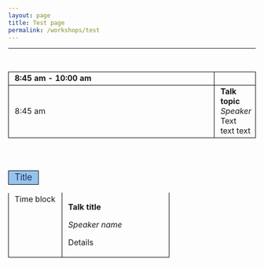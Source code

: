 ```yaml
---
layout: page
title: Test page
permalink: /workshops/test
---
```


---


<br />

<table class="table gmisc_table">
  <tbody>
    <tr>
      <td style="padding-left:.75em;padding-right:.75em;width:90%; border-left:1px solid #000;border-top:1px solid #000;border-bottom:1px solid #000;border-right:1px solid #000;text-align:left; vertical-align:middle">
        <b>8:45 am - 10:00 am</b>
      </td>
      <td style="padding-left:.75em;width:10%; border-left:1px solid #000;border-top:1px solid #000;border-bottom:1px solid #000;border-right:1px solid #000;text-align:left; vertical-align:top">
      </td>
      </tr>
    <tr>
      <td style="padding-left:.75em;padding-right:.75em;width:33%; border-left:1px solid #000;border-top:1px solid #000;border-bottom:1px solid #000;border-right:1px solid #000;text-align:left; vertical-align:middle">
      8:45 am
      </td>
      <td style="padding-left:.75em;width:66%; border-left:1px solid #000;border-top:1px solid #000;border-bottom:1px solid #000;border-right:1px solid #000;text-align:left; vertical-align:top">
        <b>Talk topic</b>
        <i>Speaker</i>
          Text text text
      </td>
      </tr>
    </tbody>
</table>




<br />
<br />


<table class="table gmisc_table">
  <tbody>
<!-- FIRST ROW: TITLE --> 
    <tr style="border-top:1px solid grey">
      <td style="padding-left:.75em;padding-right:.75em;width:100%; border-left:1px solid #000;border-top:1px solid #000;border-bottom:1px solid #000;border-right:1px solid #000;text-align:left; vertical-align:top; background-color:#96C3EB">
        <div style="text-align:center;font-size:large;font-weight:300;color:#00003f">
          Title
        </div>
      </td>
    </tr>
<!-- FOURTH ROW: Description --> 
    </tbody>
</table>

<table class="table gmisc_table">
  <tbody>
<!-- FOURTH ROW: Description --> 
      <tr>
          <td style="padding-left:.75em;padding-right:.75em;width:33%; border-left:1px solid #000;border-top:1px solid #FAFAFA;border-bottom:1px solid #000;border-right:1px solid #000;text-align:left; vertical-align:top">
            Time block
          </td>
          <td style="padding-left:.75em;padding-right:.75em;width:66%; border-left:1px solid #000;border-top:1px solid #FAFAFA;border-bottom:1px solid #000;border-right:1px solid #000;text-align:left; vertical-align:top">
            <p><b>Talk title</b></p>
            <p><i>Speaker name</i></p>
            <p>Details</p>
          </td>
     </tr>
    </tbody>
</table>

